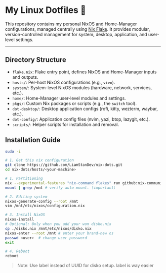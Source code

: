 # My Linux Dotfiles 👑

This repository contains my personal NixOS and Home-Manager configurations, managed centrally using [Nix Flake](https://nixos.wiki/wiki/Flakes). It provides modular, version-controlled management for system, desktop, application, and user-level settings.

---

## Directory Structure

- `flake.nix`: Flake entry point, defines NixOS and Home-Manager inputs and outputs.
- `hosts/`: Per-host NixOS configurations (e.g., `vivo`).
- `system/`: System-level NixOS modules (hardware, network, services, etc.).
- `home/`: Home-Manager user-level modules and settings.
- `pkgs/`: Custom Nix packages or scripts (e.g., the `switch` tool).
- `dot-desktop/`: Desktop application configs (rofi, kitty, wezterm, waybar, etc.).
- `dot-config/`: Application config files (nvim, yazi, btop, lazygit, etc.).
- `scripts/`: Helper scripts for installation and removal.



## Installation Guide

```bash
sudo -i

# 1. Get this nix configuration
git clone https://github.com/LiamStanDev/nix-dots.git
cd nix-dots/hosts/<your-machine>

# 1. Partitioning
nix --experimental-features "nix-command flakes" run github:nix-community/disko/latest -- --mode destroy,format,mount ./disko.nix --yes-wipe-all-disks
mount | grep /mnt # verify auto mount. (important)

# 2. Editing system
nixos-generate-config --root /mnt
vim /mnt/etc/nixos/configuration.nix

# 3. Install NixOS
nixos-install
# Optional: Only when you add your won disko.nix
cp ./disko.nix /mnt/etc/nixos/disko.nix
nixos-enter --root /mnt # enter your brand-new os
passwd <user>  # change user password
exit 

# 4. Reboot
reboot
```

> Note: Use label instead of UUID for disko setup. label is way easier
